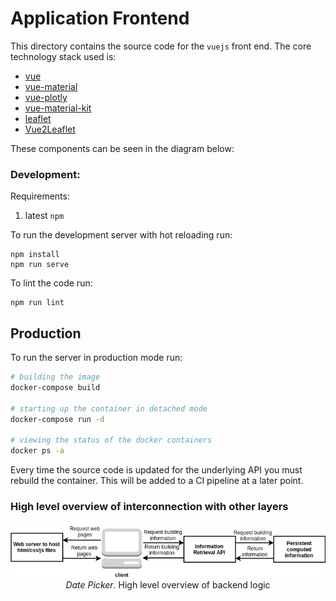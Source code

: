 # Application Frontend
This directory contains the source code for the `vuejs` front end. The core technology stack used is:
* [vue](https://github.com/vuejs/vue)
* [vue-material](https://github.com/vuematerial/vue-material)
* [vue-plotly](vue-plotly)
* [vue-material-kit](https://github.com/creativetimofficial/vue-material-kit)
* [leaflet](https://github.com/Leaflet/Leaflet)
* [Vue2Leaflet](https://github.com/KoRiGaN/Vue2Leaflet)

These components can be seen in the diagram below:

### Development:
Requirements:
1) latest `npm`

To run the development server with hot reloading run:
```
npm install
npm run serve
```

To lint the code run:
```
npm run lint
```

## Production

To run the server in production mode run:

```bash
# building the image
docker-compose build

# starting up the container in detached mode
docker-compose run -d

# viewing the status of the docker containers
docker ps -a
```
Every time the source code is updated for the underlying API you must rebuild the container. This will be added to a CI pipeline at a later point.

### High level overview of interconnection with other layers
<p align="center">  
  <img
   src="https://github.com/SoIidarity/Energy-Consumption-Optimization-Management-Platform/blob/master/Images/System%20architecture-Client%20Perspective%20of%20API%20request.png?raw=true" alt="Date Picker"/>
  <br>
  <i>Date Picker</i>. High level overview of backend logic
</p>